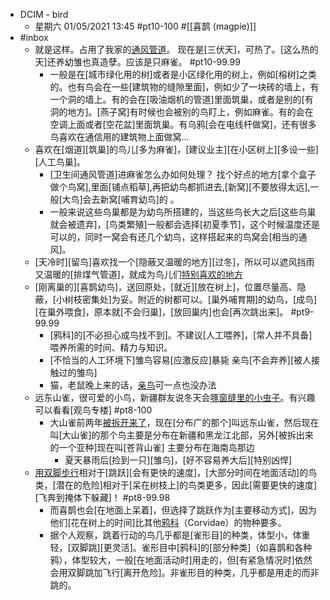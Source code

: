 - DCIM - bird
    - 星期六 01/05/2021 13:45 #pt10-100 #[[喜鹊 (magpie)]] 
- #inbox
    - 就是这样。占用了我家的[通风管道](https://www.zhihu.com/question/28370378/answer/205487414)。
现在是[三伏天]，可热了。[这么热的天]还养幼雏也真造孽。应该是只麻雀。 #pt10-99.99
        - 一般是在[城市绿化用的树]或者是小区绿化用的树上，例如[榕树]之类的。也有鸟会在一些[建筑物的缝隙里面]，例如少了一块砖的墙上，有一个洞的墙上。有的会在[吸油烟机的管道]里面筑巢，或者是别的[有洞的地方]。[燕子窝]有时候也会被别的鸟盯上，例如麻雀。有的会在空调上面或者[空花盆]里面筑巢。有乌鸦[会在电线杆做窝]，还有很多鸟喜欢在通信用的建筑物上面做窝...
    - 喜欢在[烟道][筑巢]的鸟儿[多为麻雀]，[建议业主][在小区树上][多设一些][人工鸟巢]。
        - [卫生间通风管道]进麻雀怎么办如何处理？
找个好点的地方[拿个盒子做个鸟窝],里面[铺点稻草],再把幼鸟都抓进去,[新窝][不要放得太远],一般[大鸟]会去新窝[哺育幼鸟]的 。
        - 一般来说这些鸟巢都是为幼鸟所搭建的，当这些鸟长大之后[这些鸟巢就会被遗弃]，[鸟类繁殖]一般都会选择[初夏季节]，这个时候温度还是可以的，同时一窝会有还几个幼鸟，这样搭起来的鸟窝会[相当的通风]。
    - [天冷时][留鸟]喜欢找一个[隐蔽又温暖的地方][过冬]，所以可以遮风挡雨又温暖的[排煤气管道]，就成为鸟儿们[特别喜欢的地方](http://www.chinanews.com/sh/2013/05-24/4852997.shtml)
    - [刚离巢的][喜鹊幼鸟]，送回原处，[就近][放在树上]，位置尽量高、隐蔽，[小树枝密集处]为妥。附近的树都可以。[巢外哺育期]的幼鸟，[成鸟][在巢外喂食]，原本就[不会归巢]，[放回巢内]也会[再次跳出来]。 #pt9-99.99
        - [鸦科]的[不必担心成鸟找不到]。不建议[人工喂养]，[常人并不具备]喂养所需的时间、精力与知识。
        - [不恰当的人工环境下]雏鸟容易[应激反应]暴毙
亲鸟[不会弃养][被人接触过的雏鸟]
        - 猫，老鼠晚上来的话，[亲鸟](https://www.zhihu.com/question/390431409/answer/1178592226)可一点也没办法
    - 远东山雀，很可爱的小鸟，新疆群友说冬天会[啄窗缝里的小虫子](https://bbs.saraba1st.com/2b/thread-2001519-1-1.html)。有兴趣可以看看[观鸟专楼] #pt8-100
        - 大山雀前两年[被拆开来了](https://www.bilibili.com/video/BV1Nf4y1C7Ww)，现在[分布广的那个]叫远东山雀，然后现在叫[大山雀]的那个鸟主要是分布在新疆和黑龙江北部，另外[被拆出来的一个亚种]现在叫[苍背山雀] 主要分布在海南岛那边
            - 夏天暴雨后[捡到一只][雏鸟]，[好不容易养大后][特别凶悍]
    - [用双脚步行](https://www.zhihu.com/question/29296019/answer/1906834475)相对于[跳跃][会有更快的速度]，[大部分时间在地面活动]的鸟类，[潜在的危险]相对于[呆在树枝上]的鸟类更多，因此[需要更快的速度][飞奔到掩体下躲藏]！ #pt8-99.98
        - 而喜鹊也会[在地面上呆着]，但选择了跳跃作为[主要移动方式]，因为他们[花在树上的时间]比其他[鸦科](http://link.zhihu.com/?target=https%3A//zh.wikipedia.org/wiki/%25E9%25B8%25A6%25E7%25A7%2591)（Corvidae）的物种要多。
        - 据个人观察，跳着行动的鸟几乎都是[雀形目]的种类，体型小，体重轻，[双脚跳][更灵活]。雀形目中[鸦科]的[部分种类]（如喜鹊和各种鸦），体型较大，一般[在地面活动时]用走的，但[有紧急情况时]依然会用双脚跳加飞行[离开危险]。非雀形目的种类，几乎都是用走的而非跳的。

